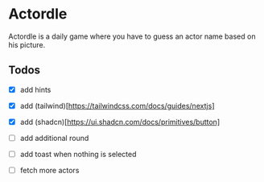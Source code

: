 # Actordle

Actordle is a daily game where you have to guess an actor name based on his picture.

## Todos

- [x] add hints
- [x] add (tailwind)[https://tailwindcss.com/docs/guides/nextjs]
- [x] add (shadcn)[https://ui.shadcn.com/docs/primitives/button]

- [ ] add additional round
- [ ] add toast when nothing is selected
- [ ] fetch more actors
